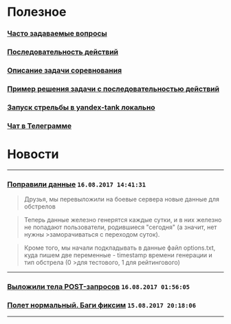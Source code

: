 Полезное
========

### [Часто задаваемые вопросы](https://github.com/sat2707/hlcupdocs/blob/master/FAQ.md)

### [Последовательность действий](https://github.com/sat2707/hlcupdocs/blob/master/EXAMPLE.md)

### [Описание задачи соревнования](https://github.com/sat2707/hlcupdocs/blob/master/TASK.md)

### [Пример решения задачи с последовательностью действий](https://github.com/sat2707/hlcupdocs/blob/master/EXAMPLE.md)

### [Запуск стрельбы в yandex-tank локально](https://github.com/sat2707/hlcupdocs/blob/master/TANK.md)

### [Чат в Телеграмме](https://goo.gl/A9hkR8)

Новости
=======
---
### [Поправили данные](https://highloadcup.ru/news/5/) `16.08.2017 14:41:31`
>Друзья, мы перевыложили на боевые сервера новые данные для обстрелов

>Теперь данные железно генерятся каждые сутки, и в них железно не попадают пользователи, родившиеся "сегодня" (а значит, нет нужны >заморачиваться с переходом суток).

>Кроме того, мы начали подкладывать в данные файл options.txt, куда пишем две переменные - timestamp времени генерации и тип обстрела (0 >для тестового, 1 для рейтингового)
---
### [Выложили тела POST-запросов](https://highloadcup.ru/news/4/) `16.08.2017 01:56:05`

### [Полет нормальный. Баги фиксим](https://highloadcup.ru/news/3/) `15.08.2017 20:18:06`
---

